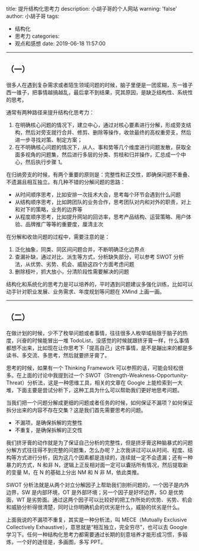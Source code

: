 title: 提升结构化思考力
description: 小胡子哥的个人网站
warning: 'false'
author: 小胡子哥
tags:
  - 结构化
  - 思考力
categories:
  - 观点和感想
date: 2019-06-18 11:57:00
---

## （一）

很多人在遇到复杂需求或者陌生领域问题的时候，脑子里便是一团浆糊，东一锥子西一锥子，把事情越搞越乱，最后拿不到结果，究其原因，是缺乏结构性、系统性的思考。

通常有两种路径来提升结构化思考力：

1. 在明确核心问题的情况下，建立中心，通过对核心要素进行分解，形成旁支结构，然后对旁支就行合并、修剪、删除等操作，收敛最终的高权重旁支，然后进一步寻找对策、制定方案；
2. 在不明确核心问题的情况下，从人、事和势等几个维度进行问题发散，获取全面多视角的问题集，然后进行多层的分类、剪枝和归并操作，汇总成一个中心，然后执行步骤 1。

在归纳旁支的时候，有两个重要的原则是：完整性和正交性，即确保问题不重叠、不遗漏且相互独立。有几种不错的分解问题的思路：

- 从时间顺序思考，比如安排一次技术大会，思考每个环节会遇到什么问题
- 从结构顺序思考，比如跨团队的业务合作，思考团队对内和对外的职责，对上和对下的策略，业务的边界等
- 从程度顺序思考，比如提升网站的回访率，思考产品结构、运营策略、用户体验、品牌推广等等的重要度，厘清主次

在分解和收敛问题的过程中，需要注意的是：

1. 泛化抽象，同类、同区间问题合并，不断明确泛化边界点
2. 查漏补缺，通过对比、派生等方式，分析缺失部分，可以参考 SWOT 分析法，从优势、劣势、机会、威胁这四个方面考虑问题
3. 删除枝叶，抓大放小，分清阶段性需要解决的问题

结构化和系统化的思考力是可以培养的，平时遇到问题建议多强化训练，比如可以动手针对职业发展、业务需求、年度规划等问题在 XMind 上画一画。

---

## （二）

在做计划的时候，少不了枚举问题或者事情，往往很多人枚举域局限于脑子的热度，兴奋的时候能冒出一堆 TodoList，没感觉的时候就跟挤牙膏一样，什么事情都想不出来，比如现在让你思考下「提高自己」这件事情，是不是蹦出来的都是多读书、多交流、多思考，然后就要挤牙膏了。

思考的时候，如果有一个 Thinking Framework 可以参照的话，可能会轻松很多。在上面的讨论中我提到过一个 SWOT（Strength-Weakness-Opportunity-Threat）分析法，这是一种思维工具，相关的文章在 Google 上能检索到一大堆，下面主要是尝试分析下，这种工具为什么可以帮助我们更好地思考问题。

当我们把一个问题分解成更细的问题或者任务的时候，如何保证不漏项？如何保证拆分出来的内容不存在交集？这是我们首先需要思考的问题。

- 不漏项，是确保拆解的完整性
- 不重复，是确保拆解的正交性

我们挤牙膏的动作就是为了保证自己分析的完整性，但是挤牙膏这种脑暴式的问题分解方式往往得不到完整的问题集，怎么办呢？上次我讲过可以从时间、程度、结构等方式进行分析，因为这几个因素都是连续的，连续就一定不会遗漏；还有一种暴力的方式，N 和非 N，逻辑上正反相对面一定可以囊括所有情况，然后提取新的变量 M，在 N 的基础上分出 NM 和 N 非 M，依此类推。

SWOT 分析法就是从两个对立分解因子上帮助我们剖析问题的，一个因子是内外边界，SW 是内部环境，OT 是外部环境；另一个因子是好坏边界，SO 是优势面，WT 是劣势面。通过这两个因子可以比较好的把工作所处的优势、劣势、机会和威胁分析得很清楚，同时让你明确机会的优劣是什么，威胁的优劣是什么。

上面我说的不漏项不重复，其实是一种分析法，叫 MECE（Mutually Exclusive Collectively Exhaustive），意思就是“相互独立，完全穷尽”，也可以去 Google 学习下。任何一种结构化思考力都需要通过长期的刻意培养才能形成习惯，多锻炼，一个好的途径是，多画图，多写 PPT。